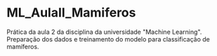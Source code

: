 # ML_AulaII_Mamiferos
Prática da aula 2 da disciplina da universidade "Machine Learning". Preparação dos dados e treinamento do modelo para classificação de mamíferos.
